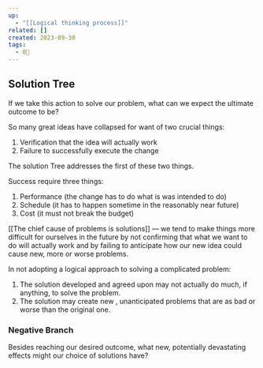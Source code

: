 ```yaml
---
up:
  - "[[Logical thinking process]]"
related: []
created: 2023-09-30
tags:
  - 0🌲
---
```

## Solution Tree

If we take this action to solve our problem, what can we expect the ultimate outcome to be?

So many great ideas have collapsed for want of two crucial things:

1. Verification that the idea will actually work
2. Failure to successfully execute the change

The solution Tree addresses the first of these two things.

Success require three things:

1. Performance (the change has to do what is was intended to do)
2. Schedule (it has to happen sometime in the reasonably near future)
3. Cost (it must not break the budget)

[[The chief cause of problems is solutions]] — we tend to make things more difficult for ourselves in the future by not confirming that what we want to do will actually work and by failing to anticipate how our new idea could cause new, more or worse problems.

In not adopting a logical approach to solving a complicated problem:

1. The solution developed and agreed upon may not actually do much, if anything, to solve the problem.
2. The solution may create new , unanticipated problems that are as bad or worse than the original one.

### Negative Branch

Besides reaching our desired outcome, what new, potentially devastating effects might our choice of solutions have?